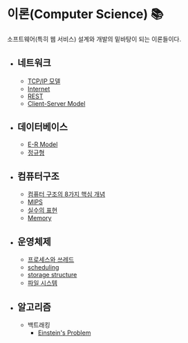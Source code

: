 # 이론(Computer Science) 📚
소프트웨어(특히 웹 서비스) 설계와 개발의 밑바탕이 되는 이론들이다.

* ## 네트워크 
	* [TCP/IP 모델](https://github.com/mingeun2154/CS/tree/main/Network/TCPandIP)
	* [Internet](https://github.com/mingeun2154/CS/tree/main/Network/Internet)
	* [REST](https://github.com/mingeun2154/CS/tree/main/Network/REST)
	* [Client-Server Model](https://github.com/mingeun2154/CS/tree/main/Network/ClientServerModel)
* ## 데이터베이스
	* [E-R Model](https://github.com/mingeun2154/CS/tree/main/DB/ER)
	* [정규형](https://github.com/mingeun2154/CS/tree/main/DB/NF)
* ## 컴퓨터구조
	* [컴퓨터 구조의 8가지 핵심 개념](https://github.com/mingeun2154/CS/tree/main/ComputerArchitecture/eightGreatIdea#eight-gread-ideas-in-computer-architecture)
	* [MIPS](https://github.com/mingeun2154/CS/tree/main/ComputerArchitecture/MIPS#mips-architecture)
	* [실수의 표현](https://github.com/mingeun2154/CS/tree/main/ComputerArchitecture/FloatingPoint)
	* [Memory](https://github.com/mingeun2154/CS/tree/main/ComputerArchitecture/Memory)
* ## 운영체제 
	* [프로세스와 쓰레드](https://github.com/mingeun2154/CS/tree/main/OS/ProcessAndThread)
	* [scheduling](https://github.com/mingeun2154/CS/tree/main/OS/Scheduling)
	* [storage structure](https://github.com/mingeun2154/CS/tree/main/OS/StorageStructure)
	* [파일 시스템](https://github.com/mingeun2154/FileSystem)
* ## 알고리즘
	* 백트래킹
		* [Einstein's Problem](https://github.com/mingeun2154/CS/tree/main/Algorithm/BackTracking#einsteins-riddle)
